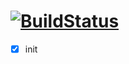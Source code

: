 # [![BuildStatus](https://travis-ci.org/rtv22/Kraskal.svg?branch=master)](https://travis-ci.org/rtv22/Kraskal)

- [x] init
